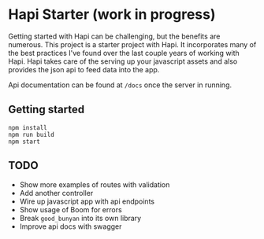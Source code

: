 # Hapi Starter (work in progress)

Getting started with Hapi can be challenging, but the benefits are numerous.
This project is a starter project with Hapi. It incorporates many of the best
practices I've found over the last couple years of working with Hapi. Hapi
takes care of the serving up your javascript assets and also provides the json
api to feed data into the app.

Api documentation can be found at `/docs` once the server in running.

## Getting started

    npm install
    npm run build
    npm start

## TODO

- Show more examples of routes with validation
- Add another controller
- Wire up javascript app with api endpoints
- Show usage of Boom for errors
- Break `good_bunyan` into its own library
- Improve api docs with swagger


